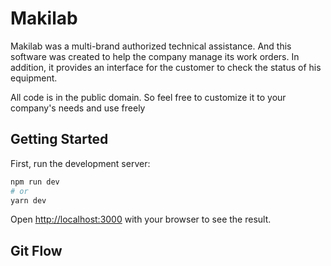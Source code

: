 # Makilab

Makilab was a multi-brand authorized technical assistance. And this software was created to help the company manage its work orders. In addition, it provides an interface for the customer to check the status of his equipment.

All code is in the public domain. So feel free to customize it to your company's needs and use freely

## Getting Started

First, run the development server:

```bash
npm run dev
# or
yarn dev
```

Open [http://localhost:3000](http://localhost:3000) with your browser to see the result.


## Git Flow
